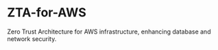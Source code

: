 # ZTA-for-AWS
 Zero Trust Architecture for AWS infrastructure, enhancing database and network security.
